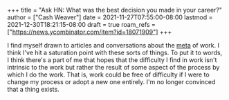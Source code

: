 +++
title = "Ask HN: What was the best decision you made in your career?"
author = ["Cash Weaver"]
date = 2021-11-27T07:55:00-08:00
lastmod = 2021-12-30T18:21:15-08:00
draft = true
roam_refs = ["https://news.ycombinator.com/item?id=18071909"]
+++

I find myself drawn to articles and conversations about the [meta](https://en.wikipedia.org/wiki/Metagaming) of work. I think I've hit a saturation point with these sorts of things. To put it to words, I think there's a part of me that hopes that the difficulty I find in work isn't intrinsic to the work but rather the result of some aspect of the process by which I do the work. That is, work could be free of difficulty if I were to change my process or adopt a new one entirely. I'm no longer convinced that a thing exists.
